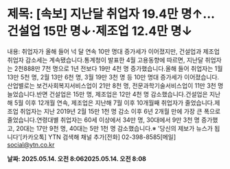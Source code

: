 # **제목: [속보] 지난달 취업자 19.4만 명↑...건설업 15만 명↓·제조업 12.4만 명↓**

  내용: 취업자가 올해 들어 넉 달 연속 10만 명대 증가세가 이어졌지만, 건설업과 제조업 취업자 감소세는 계속됐습니다.통계청이 발표한 4월 고용동향에 따르면, 지난달 취업자는 2천888만 7천 명으로 1년 전보다 19만 4천 명 증가했습니다.올해 들어 취업자는 1월 13만 5천 명, 2월 13만 6천 명, 3월 19만 3천 명 등 10만 명대 증가세가 이어졌습니다.산업별로는 보건사회복지서비스업이 21만 8천 명, 전문과학기술서비스업이 11만 3천 명 늘었습니다.반면 건설업은 15만 명, 제조업은 12만 4천 명 감소했습니다.건설업은 지난해 5월 이후 12개월 연속, 제조업은 지난해 7월 이후 10개월째 취업자가 줄었습니다.제조업 취업자는 지난 2019년 2월 15만 1천 명 감소 이후 6년 2개월 만에 가장 큰 폭으로 줄었습니다.연령대별 취업자는 60세 이상에서 34만 명, 30대에서 9만 3천 명 증가했고, 20대는 17만 9천 명, 40대는 5만 1천 명 감소했습니다.※ '당신의 제보가 뉴스가 됩니다'[카카오톡] YTN 검색해 채널 추가[전화] 02-398-8585[메일] social@ytn.co.kr

  **날짜: 2025.05.14. 오전 8:062025.05.14. 오전 8:08**
